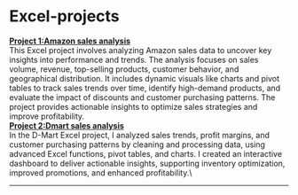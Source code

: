 # Excel-projects
**[Project 1:Amazon sales analysis](https://github.com/nafiya1236/Excel-projects/blob/main/amazon%20sales%20data%20dashboards.xlsx)**\
This Excel project involves analyzing Amazon sales data to uncover key insights into performance and trends. The analysis focuses on sales volume, revenue, top-selling products, customer behavior, and geographical distribution. It includes dynamic visuals like charts and pivot tables to track sales trends over time, identify high-demand products, and evaluate the impact of discounts and customer purchasing patterns. The project provides actionable insights to optimize sales strategies and improve profitability.\
**[Project 2:Dmart sales analysis](https://github.com/nafiya1236/Excel-projects/blob/main/DMart%20Sales%20Dashboard%202024.xlsx)**\
In the D-Mart Excel project, I analyzed sales trends, profit margins, and customer purchasing patterns by cleaning and processing data, using advanced Excel functions, pivot tables, and charts. I created an interactive dashboard to deliver actionable insights, supporting inventory optimization, improved promotions, and enhanced profitability.\
****
